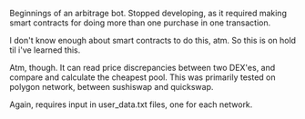 Beginnings of an arbitrage bot. Stopped developing, as it required making smart contracts for doing more than one purchase in one transaction. 

I don't know enough about smart contracts to do this, atm. So this is on hold til i've learned this. 

Atm, though. It can read price discrepancies between two DEX'es, and compare and calculate the cheapest pool. 
This was primarily tested on polygon network, between sushiswap and quickswap.

Again, requires input in user_data.txt files, one for each network. 
